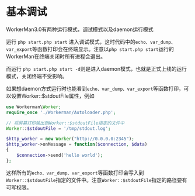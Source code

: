 # 基本调试

WorkerMan3.0有两种运行模式，调试模式以及daemon运行模式

运行 ```php start.php start``` 进入调试模式，这时代码中的```echo、var_dump、var_export```等函数打印会在终端显示。注意以```php start.php start```运行的WorkerMan在终端关闭时所有进程会退出。

而运行 ```php start.php start -d```则是进入daemon模式，也就是正式上线的运行模式，关闭终端不受影响。


如果想daemon方式运行时也能看到```echo、var_dump、var_export```等函数打印，可以设置Worker::$stdoutFile属性，例如

```php
use Workerman\Worker;
require_once './Workerman/Autoloader.php';

// 将屏幕打印输出到Worker::$stdoutFile指定的文件中
Worker::$stdoutFile = '/tmp/stdout.log';

$http_worker = new Worker("http://0.0.0.0:2345");
$http_worker->onMessage = function($connection, $data)
{
    $connection->send('hello world');
};
```
这样所有的```echo、var_dump、var_export```等函数打印会写入到```Worker::$stdoutFile```指定的文件中。注意```Worker::$stdoutFile```指定的路径要有可写权限。



